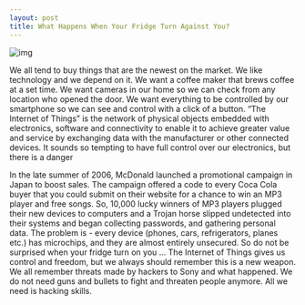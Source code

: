 ```yaml
--- 
layout: post
title: What Happens When Your Fridge Turn Against You?
---
```

![img](https://s-media-cache-ak0.pinimg.com/474x/28/0c/34/280c34fe8e52541c8dce09694da5541a.jpg)

We all tend to buy things that are the newest on the market. We like technology and we depend on it. We want a coffee maker that brews coffee at a set time.  We want cameras in our home so we can check from any location who opened the door. We want everything to be controlled by our smartphone so we can see and control with a click of a button. “The Internet of Things” is the network of physical objects  embedded with electronics, software and connectivity to enable it to achieve greater value and service by exchanging data with the manufacturer or other connected devices. It sounds so tempting to have full control over our electronics, but there is a danger

In the late summer of 2006, McDonald launched a promotional campaign in Japan to boost sales. The campaign offered a code to every Coca Cola buyer that you could submit on their website for a chance to win an MP3 player and free songs. So, 10,000 lucky winners of MP3 players plugged their new devices to computers and a Trojan horse slipped undetected into their systems and began collecting passwords, and gathering personal data. The problem is - every device (phones, cars, refrigerators, planes etc.) has microchips, and they are almost entirely unsecured. So do not be surprised when your fridge turn on you … The Internet of Things gives us control and freedom, but we always should remember this is a new weapon. We all remember threats made by hackers to Sony and what happened. We do not need guns and bullets to fight and threaten people anymore. All we need is hacking skills.
